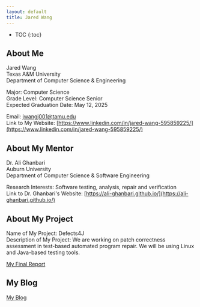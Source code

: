 ```yaml
---
layout: default
title: Jared Wang
---
```


* TOC
{:toc}

## About Me

Jared Wang  
Texas A&M University  
Department of Computer Science & Engineering

Major: Computer Science  
Grade Level: Computer Science Senior  
Expected Graduation Date: May 12, 2025  

Email: [jwangj001@tamu.edu](jwangj001@tamu.edu)  
Link to My Website: [https://www.linkedin.com/in/jared-wang-595859225/](https://www.linkedin.com/in/jared-wang-595859225/)

## About My Mentor

Dr. Ali Ghanbari  
Auburn University  
Department of Computer Science & Software Engineering  

Research Interests: Software testing, analysis, repair and verification  
Link to Dr. Ghanbari's Website: [https://ali-ghanbari.github.io/](https://ali-ghanbari.github.io/)  


## About My Project

Name of My Project: Defects4J  
Description of My Project: We are working on patch correctness assessment in test-based automated program repair. We will be using Linux and Java-based testing tools.  


[My Final Report](files/finalreport.pdf)

## My Blog

[My Blog](blog.html)
